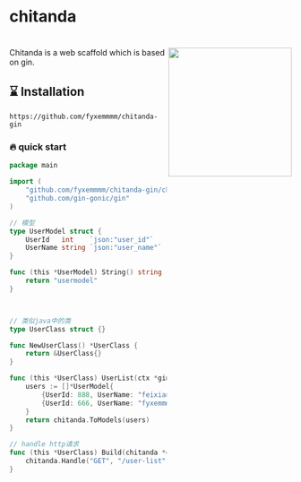 # chitanda
<h1>
<img width="220" height="230"  align=right src="https://suki.fyxemmmm.cn/wp-content/themes/my/chitanda.png" />
</h1>

Chitanda is a web scaffold which is based on gin.


## ⌛ Installation
`https://github.com/fyxemmmm/chitanda-gin`

### 🔥 quick start
```go
package main

import (
	"github.com/fyxemmmm/chitanda-gin/chitanda"
	"github.com/gin-gonic/gin"
)

// 模型
type UserModel struct {
	UserId   int    `json:"user_id"`
	UserName string `json:"user_name"`
}

func (this *UserModel) String() string {
	return "usermodel"
}



// 类似java中的类
type UserClass struct {}

func NewUserClass() *UserClass {
	return &UserClass{}
}

func (this *UserClass) UserList(ctx *gin.Context) chitanda.Models {
	users := []*UserModel{
		{UserId: 888, UserName: "feixiang1209"},
		{UserId: 666, UserName: "fyxemmmmmmmm"},
	}
	return chitanda.ToModels(users)
}

// handle http请求
func (this *UserClass) Build(chitanda *chitanda.Chitanda)  {
	chitanda.Handle("GET", "/user-list", this.UserList)
}

```


